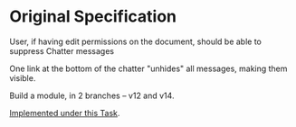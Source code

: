 # Original Specification

User, if having edit permissions on the document, should be able to suppress Chatter messages

One link at the bottom of the chatter "unhides" all messages, making them visible.

Build a module, in 2 branches – v12 and v14.

[Implemented under this Task](https://erp.simplify-erp.com/web#id=16032&action=140&model=project.task&view_type=form&menu_id=122).
